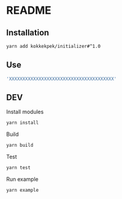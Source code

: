# README
## Installation
```sh
yarn add kokkekpek/initializer#^1.0
```

## Use
```typescript
'XXXXXXXXXXXXXXXXXXXXXXXXXXXXXXXXXXXXXXX'
```

## DEV
Install modules
```sh
yarn install
```

Build
```sh
yarn build
````

Test
```sh
yarn test
````

Run example
```sh
yarn example
````